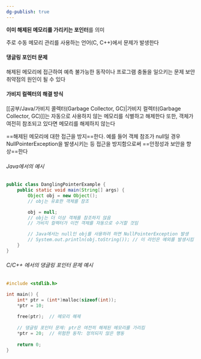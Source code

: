 ```yaml
---
dg-publish: true
---
```


**이미 해제된 메모리를 가리키는 포인터**를 의미

주로 수동 메모리 관리를 사용하는 언어(C, C++)에서 문제가 발생한다

#### 댕글링 포인터 문제
해제된 메모리에 접근하여 예측 불가능한 동작이나 프로그램 충돌을 일으키는 문제
보안 취약점의 원인이 될 수 있다

#### 가비지 컬렉터의 해결 방식
[[공부/Java/가비지 콜렉터(Garbage Collector, GC)\|가비지 컬렉터(Garbage Collector, GC)]]는 자동으로 사용하지 않는 메모리를 식별하고 해제한다
또한, 객체가 여전히 참조되고 있다면 메모리를 해제하지 않는다

==해제된 메모리에 대한 접근을 방지==한다. 예를 들어 객체 참조가 null일 경우 NullPointerException을 발생시키는 등 접근을 방지함으로써 ==안정성과 보안을 향상==한다
###### Java에서의 예시
```java
public class DanglingPointerExample {
    public static void main(String[] args) {
        Object obj = new Object();
        // obj는 유효한 객체를 참조

        obj = null;
        // obj는 더 이상 객체를 참조하지 않음
        // 가비지 컬렉터가 이전 객체를 자동으로 수거할 것임

        // Java에서는 null인 obj를 사용하려 하면 NullPointerException 발생
        // System.out.println(obj.toString()); // 이 라인은 예외를 발생시킴
    }
}
```

###### C/C++ 에서의 댕글링 포인터 문제 예시
```c
#include <stdlib.h>

int main() {
    int* ptr = (int*)malloc(sizeof(int));
    *ptr = 10;
    
    free(ptr);  // 메모리 해제
    
    // 댕글링 포인터 문제: ptr은 여전히 해제된 메모리를 가리킴
    *ptr = 20;  // 위험한 동작: 정의되지 않은 행동
    
    return 0;
}
```